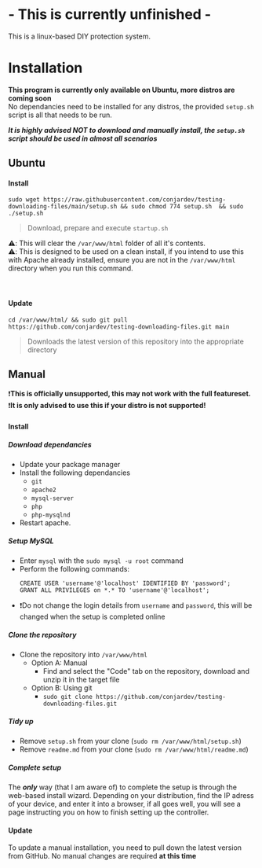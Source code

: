 # - This is currently unfinished -
This is a linux-based DIY protection system.

# Installation
**This program is currently only available on Ubuntu, more distros are coming soon**<br>
No dependancies need to be installed for any distros, the provided `setup.sh` script is all that needs to be run.

***It is highly advised NOT to download and manually install, the `setup.sh` script should be used in almost all scenarios***

## Ubuntu

#### Install
```
sudo wget https://raw.githubusercontent.com/conjardev/testing-downloading-files/main/setup.sh && sudo chmod 774 setup.sh  && sudo ./setup.sh
```
> Download, prepare and execute `startup.sh`

⚠️: This will clear the `/var/www/html` folder of all it's contents.<br>
⚠️: This is designed to be used on a clean install, if you intend to use this with Apache already installed, ensure you are not in the `/var/www/html` directory when you run this command.
<br><br><br>
#### Update
```
cd /var/www/html/ && sudo git pull https://github.com/conjardev/testing-downloading-files.git main
```
> Downloads the latest version of this repository into the appropriate directory

## Manual
❗**This is officially unsupported, this may not work with the full featureset.**<br>
❗**It is only advised to use this if your distro is not supported!**

#### Install
##### Download dependancies
- Update your package manager
- Install the following dependancies
  - `git`
  - `apache2`
  - `mysql-server`
  - `php`
  - `php-mysqlnd`
- Restart apache.
##### Setup MySQL
- Enter `mysql` with the `sudo mysql -u root` command
- Perform the following commands:
  ```    
  CREATE USER 'username'@'localhost' IDENTIFIED BY 'password';
  GRANT ALL PRIVILEGES on *.* TO 'username'@'localhost';
  ```
- ❗Do not change the login details from `username` and `password`, this will be changed when the setup is completed online
##### Clone the repository
- Clone the repository into `/var/www/html`
  - Option A: Manual
    - Find and select the "Code" tab on the repository, download and unzip it in the target file
   - Option B: Using git
     - `sudo git clone https://github.com/conjardev/testing-downloading-files.git`
##### Tidy up
- Remove `setup.sh` from your clone (`sudo rm /var/www/html/setup.sh`)
- Remove `readme.md` from your clone (`sudo rm /var/www/html/readme.md`)
##### Complete setup
The ***only*** way (that I am aware of) to complete the setup is through the web-based install wizard.
Depending on your distribution, find the IP adress of your device, and enter it into a browser, if all goes well, you will see a page instructing you on how to finish setting up the controller.

#### Update
To update a manual installation, you need to pull down the latest version from GitHub.
No manual changes are required **at this time**
